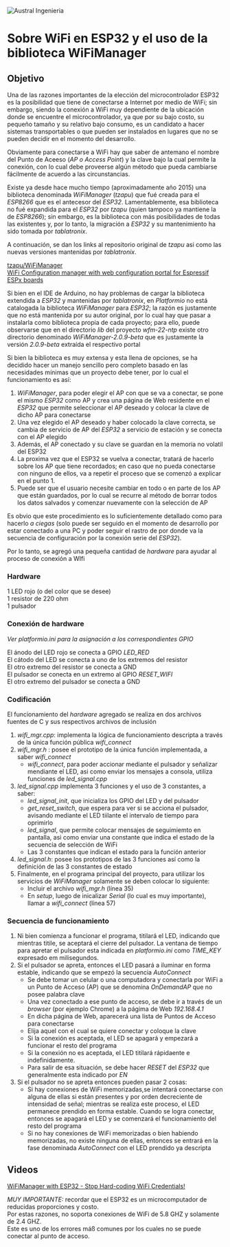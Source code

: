 


![Austral Ingenieria](https://encrypted-tbn0.gstatic.com/images?q=tbn%3AANd9GcQooGo7vQn4t9-6Bt46qZF-UY4_QFpYOeh7kVWzwpr_lbLr5wka)

# Sobre WiFi en ESP32 y el uso de la biblioteca WiFiManager

## Objetivo

 Una de las razones importantes de la elección del microcontrolador ESP32 es la posibilidad que tiene de conectarse a Internet por medio de WiFi; sin embargo, siendo la conexión a WiFi muy dependiente de la ubicación donde se encuentre el microcontrolador, ya que por su bajo costo, su pequeño tamaño y su relativo bajo consumo, es un candidato a hacer sistemas transportables o que pueden ser instalados en lugares que no se pueden decidir en el momento del desarrollo.  

 Obviamente para conectarse a WiFi hay que saber de antemano el nombre del Punto de Aceeso (_AP o Access Point_) y la clave bajo la cual permite la conexión, con lo cual debe proveerse algún método que pueda cambiarse fácilmente de acuerdo a las circunstancias.  

 Existe ya desde hace mucho tiempo (aproximadamente año 2015) una biblioteca denominada _WiFiManager_ (_tzapu_) que fué creada para el _ESP8266_ que es el antecesor del _ESP32_. Lamentablemente, esa biblioteca no fué expandida para el _ESP32_ por _tzapu_ (quien tampoco ya mantiene la de _ESP8266_); sin embargo, es la biblioteca con más posibilidades de todas las existentes y, por lo tanto, la migración a _ESP32_ y su mantenimiento ha sido tomada por _tablatronix_.   

 A continuación, se dan los links al repositorio original de _tzapu_ asi como las nuevas versiones mantenidas por _tablatronix_.  

  [tzapu/WiFiManager](https://github.com/tzapu/WiFiManager)  
  [WiFi Configuration manager with web configuration portal for Espressif ESPx boards](https://www.arduinolibraries.info/libraries/wi-fi-manager)

 Si bien en el IDE de Arduino, no hay problemas de cargar la biblioteca extendida a _ESP32_ y mantenidas por _tablatronix_, en _Platformio_ no está catalogada la biblioteca _WiFiManager_ para _ESP32_; la razón es justamente que no está mantenida por su autor original, por lo cual hay que pasar a instalarla como biblioteca propia de cada proyecto; para ello, puede observarse que en el directorio _lib_ del proyecto _wfm-22-ntp_ existe otro directorio denominado _WiFiManager-2.0.9-beta_ que es justamente la versión _2.0.9-beta_ extraída el respectivo portal

 Si bien la biblioteca es muy extensa y esta llena de opciones, se ha decidido hacer un manejo sencillo pero completo basado en las necesidades mínimas que un proyecto debe tener, por lo cual el funcionamiento es así:    

  1. _WiFiManager_, para poder elegir el AP con que se va a conectar, se pone el mismo _ESP32_ como AP y crea una página de Web residente en el _ESP32_ que permite seleccionar el AP deseado y colocar la clave de dicho AP para conectarse
  2. Una vez elegido el AP deseado y haber colocado la clave correcta, se cambia de servicio de AP del _ESP32_ a servicio de estación y se conecta con el AP elegido
  3. Además, el AP conectado y su clave se guardan en la memoria no volatil del ESP32
  4. La proxima vez que el ESP32 se vuelva a conectar, tratará de hacerlo sobre los AP que tiene recordados; en caso que no pueda conectarse con ninguno de ellos, va a repetir el proceso que se comenzó a explicar en el punto 1.
  5. Puede ser que el usuario necesite cambiar en todo o en parte de los AP que están guardados, por lo cual se recurre al método de borrar todos los datos salvados y comenzar nuevamente con la selección de AP

 Es obvio que este procedimiento es lo suficientemente detallado como para hacerlo _a ciegas_ (solo puede ser seguido en el momento de desarrollo por estar conectado a una PC y poder seguir el rastro de por donde va la secuencia de configuración por la conexión serie del _ESP32_).  

Por lo tanto, se agregó una pequeña cantidad de _hardware_ para ayudar al proceso de conexión a WIfi

### Hardware

  1 LED rojo (o del color que se desee)  
  1 resistor de 220 ohm  
  1 pulsador  

### Conexión de hardware

 _Ver platformio.ini para la asignación a los correspondientes GPIO_

 El ánodo del LED rojo se conecta a GPIO _LED_RED_  
 El cátodo del LED se conecta a uno de los extremos del resistor   
 El otro extremo del resistor se conecta a GND  
 El pulsador se conecta en un extremo al GPIO _RESET_WIFI_  
 El otro extremo del pulsador se conecta a GND  

### Codificación

 El funcionamiento del _hardware_ agregado se realiza en dos archivos fuentes de C y sus respectivos archivos de inclusión

 1. _wifi_mgr.cpp_: implementa la lógica de funcionamiento descripta a través de la única función pública _wifi_connect_  
 2. _wifi_mgr.h_  : posee el prototipo de la única función implementada, a saber _wifi_connect_  
    - _wifi_connect_, para poder accionar mediante el pulsador y señalizar mendiante el LED, asi como enviar los mensajes a consola, utiliza funciones de _led_signal.cpp_  
 3. _led_signal.cpp_ implementa 3 funciones y el uso de 3 constantes, a saber:  
    - _led_signal_init_, que inicializa los GPIO del  LED y del pulsador  
    - _get_reset_switch_, que espera para ver si se acciona el pulsador, avisando mediante el LED tiilante el intervalo de tiempo para oprimirlo  
    - _led_signal_, que permite colocar mensajes de seguimiemto en pantalla, asi como enviar una constante que indica el estado de la secuencia de selección de WiFi  
    - Las 3 constantes que indican el estado para la función anterior  
 4. _led_signal.h_: posee los prototipos de las 3 funciones así como la definición de las 3 constantes de estado
 5. Finalmente, en el programa principal del proyecto, para utilizar los servicios de _WiFiManager_ solamente se deben colocar lo siguiente:  
    - Incluir el archivo _wifi_mgr.h_ (línea 35)  
    - En _setup_, luego de inicalizar _Serial_ (lo cual es muy importante), llamar a _wifi_connect_  (línea 57)

### Secuencia de funcionamiento

 1. Ni bien comienza a funcionar el programa, titilará el LED, indicando que mientras titile, se aceptará el cierre del pulsador. La ventana de tiempo para apretar el pulsador esta indicada en _platformio.ini_ como _TIME_KEY_ expresado em milisegundos.  
 2. Si el pulsador se apreta, entonces el LED pasará a iluminar en forma estable, indicando que se empezó la secuencia _AutoConnect_
    - Se debe tomar un celular o una computadora y conectarla por WiFi a un Punto de Acceso (AP) que se denomina _OnDemandAP_ que no posee palabra clave
    - Una vez conectado a ese punto de acceso, se debe ir a través de un _browser_ (por ejemplo Chrome) a la págima de Web _192.168.4.1_ 
    - En dicha página de Web, aparecerá una lista de Puntos de Acceso para conectarse  
    - Elija aquel con el cual se quiere conectar y coloque la clave  
    - Si la conexión es aceptada, el LED se apagará y empezará a funcionar el resto del programa  
    - Si la conexión no es aceptada, el LED titilará rápidaente e indefinidamente.  
    - Para salir de esa situación, se debe hacer _RESET_ del _ESP32_ que generalmente esta indicado por _EN_  
 3. Si el pulsador no se apreta entonces pueden pasar 2 cosas:
    - Si hay conexiones de WiFi memorizadas,se intentará conectarse con alguna de ellas si están presentes y por orden decreciente de intensidad de señal; mientras se realiza este proceso, el LED permanece prendido en forma estable. Cuando se logra conectar, entonces se apagará el LED y se comenzará el funcionamiento del resto del programa
    - Si no hay conexiones de WiFi memorizadas o bien habiendo memorizadas, no existe ninguna de ellas, entonces se entrará en la fase denominada _AutoConnect_ con el LED prendido ya descripta
    
##  Videos

 [WiFiManager with ESP32 - Stop Hard-coding WiFi Credentials!](https://www.youtube.com/watch?v=VnfX9YJbaU8)


  *MUY IMPORTANTE:* recordar que el ESP32 es un microcomputador de reducidas proporciones y costo.  
  Por estas razones, no soporta conexiones de WiFi de 5.8 GHZ y solamente de 2.4 GHZ.  
  Este es uno de los errores máß comunes por los cuales no se puede conectar al punto de acceso.  

